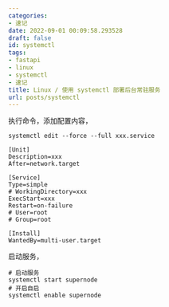 ```yaml
---
categories:
- 速记
date: 2022-09-01 00:09:58.293528
draft: false
id: systemctl
tags:
- fastapi
- linux
- systemctl
- 速记
title: Linux / 使用 systemctl 部署后台常驻服务
url: posts/systemctl
---
```


执行命令，添加配置内容，

```
systemctl edit --force --full xxx.service
```

```
[Unit]
Description=xxx
After=network.target

[Service]
Type=simple
# WorkingDirectory=xxx
ExecStart=xxx
Restart=on-failure
# User=root
# Group=root

[Install]
WantedBy=multi-user.target
```

启动服务，

```shell
# 启动服务
systemctl start supernode
# 开启自启
systemctl enable supernode
```

## 
